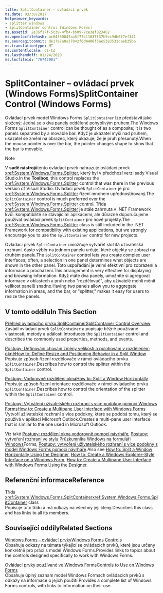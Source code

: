 ```yaml
---
title: SplitContainer – ovládací prvek
ms.date: 03/30/2017
helpviewer_keywords:
- splitter windows
- SplitContainer control [Windows Forms]
ms.assetid: 2e36f17f-5c39-4fb4-bb09-7ce3ef823402
ms.openlocfilehash: ac04f60847aa6f77c11637f37b5ec94b6f7ef341
ms.sourcegitcommit: de17a7a0a37042f0d4406f5ae5393531caeb25ba
ms.translationtype: MT
ms.contentlocale: cs-CZ
ms.lasthandoff: 01/24/2020
ms.locfileid: "76742901"
---
```

# <a name="splitcontainer-control-windows-forms"></a><span data-ttu-id="7d884-102">SplitContainer – ovládací prvek (Windows Forms)</span><span class="sxs-lookup"><span data-stu-id="7d884-102">SplitContainer Control (Windows Forms)</span></span>
<span data-ttu-id="7d884-103">Ovládací prvek model Windows Forms `SplitContainer` lze představit jako složený; Jedná se o dva panely oddělené pohyblivým pruhem.</span><span class="sxs-lookup"><span data-stu-id="7d884-103">The Windows Forms `SplitContainer` control can be thought of as a composite; it is two panels separated by a movable bar.</span></span> <span data-ttu-id="7d884-104">Když je ukazatel myši nad pruhem, ukazatel se změní na obrazec, který ukazuje, že je pruh přesunutý.</span><span class="sxs-lookup"><span data-stu-id="7d884-104">When the mouse pointer is over the bar, the pointer changes shape to show that the bar is movable.</span></span>  
  
> [!NOTE]
> <span data-ttu-id="7d884-105">V **sadě nástrojů**tento ovládací prvek nahrazuje ovládací prvek <xref:System.Windows.Forms.Splitter>, který byl v předchozí verzi sady Visual Studio.</span><span class="sxs-lookup"><span data-stu-id="7d884-105">In the **Toolbox**, this control replaces the <xref:System.Windows.Forms.Splitter> control that was there in the previous version of Visual Studio.</span></span> <span data-ttu-id="7d884-106">Ovládací prvek `SplitContainer` je pro <xref:System.Windows.Forms.Splitter> řízení mnohem upřednostňovaný.</span><span class="sxs-lookup"><span data-stu-id="7d884-106">The `SplitContainer` control is much preferred over the <xref:System.Windows.Forms.Splitter> control.</span></span> <span data-ttu-id="7d884-107">Třída <xref:System.Windows.Forms.Splitter> je stále zahrnuta v .NET Framework kvůli kompatibilitě se stávajícími aplikacemi, ale důrazně doporučujeme používat ovládací prvek `SplitContainer` pro nové projekty.</span><span class="sxs-lookup"><span data-stu-id="7d884-107">The <xref:System.Windows.Forms.Splitter> class is still included in the .NET Framework for compatibility with existing applications, but we strongly encourage you to use the `SplitContainer` control for new projects.</span></span>  
  
 <span data-ttu-id="7d884-108">Ovládací prvek `SplitContainer` umožňuje vytvářet složitá uživatelská rozhraní. často výběr na jednom panelu určuje, které objekty se zobrazí na druhém panelu.</span><span class="sxs-lookup"><span data-stu-id="7d884-108">The `SplitContainer` control lets you create complex user interfaces; often, a selection in one panel determines what objects are shown in the other panel.</span></span> <span data-ttu-id="7d884-109">Toto uspořádání je velmi efektivní pro zobrazení a informace o procházení.</span><span class="sxs-lookup"><span data-stu-id="7d884-109">This arrangement is very effective for displaying and browsing information.</span></span> <span data-ttu-id="7d884-110">Když máte dva panely, umožníte si agregovat informace v oblastech a pruh nebo "rozdělovač", aby uživatelé mohli měnit velikost panelů snadno.</span><span class="sxs-lookup"><span data-stu-id="7d884-110">Having two panels allow you to aggregate information in areas, and the bar, or "splitter," makes it easy for users to resize the panels.</span></span>  
  
## <a name="in-this-section"></a><span data-ttu-id="7d884-111">V tomto oddílu</span><span class="sxs-lookup"><span data-stu-id="7d884-111">In This Section</span></span>  
 [<span data-ttu-id="7d884-112">Přehled ovládacího prvku SplitContainer</span><span class="sxs-lookup"><span data-stu-id="7d884-112">SplitContainer Control Overview</span></span>](splitcontainer-control-overview-windows-forms.md)  
 <span data-ttu-id="7d884-113">Zavádí ovládací prvek `SplitContainer` a popisuje běžně používané vlastnosti, metody a události.</span><span class="sxs-lookup"><span data-stu-id="7d884-113">Introduces the `SplitContainer` control and describes the commonly used properties, methods, and events.</span></span>  
  
 [<span data-ttu-id="7d884-114">Postupy: Definování chování změny velikosti a polohování v rozděleném okně</span><span class="sxs-lookup"><span data-stu-id="7d884-114">How to: Define Resize and Positioning Behavior in a Split Window</span></span>](how-to-define-resize-and-positioning-behavior-in-a-split-window.md)  
 <span data-ttu-id="7d884-115">Popisuje způsob řízení rozdělovače v rámci ovládacího prvku `SplitContainer`.</span><span class="sxs-lookup"><span data-stu-id="7d884-115">Describes how to control the splitter within the `SplitContainer` control.</span></span>  
  
 [<span data-ttu-id="7d884-116">Postupy: Vodorovné rozdělení okna</span><span class="sxs-lookup"><span data-stu-id="7d884-116">How to: Split a Window Horizontally</span></span>](how-to-split-a-window-horizontally.md)  
 <span data-ttu-id="7d884-117">Popisuje způsob řízení orientace rozdělovače v rámci ovládacího prvku `SplitContainer`.</span><span class="sxs-lookup"><span data-stu-id="7d884-117">Describes how to control the orientation of the splitter within the `SplitContainer` control.</span></span>  
  
 [<span data-ttu-id="7d884-118">Postupy: Vytváření uživatelského rozhraní s více podokny pomocí Windows Forms</span><span class="sxs-lookup"><span data-stu-id="7d884-118">How to: Create a Multipane User Interface with Windows Forms</span></span>](how-to-create-a-multipane-user-interface-with-windows-forms.md)  
 <span data-ttu-id="7d884-119">Vytvoří uživatelské rozhraní s více podokny, které se podobá tomu, který se používá v aplikaci Microsoft Outlook.</span><span class="sxs-lookup"><span data-stu-id="7d884-119">Creates a multi-pane user interface that is similar to the one used in Microsoft Outlook.</span></span>  
  
 <span data-ttu-id="7d884-120">Viz také [Postupy: rozdělení okna vodorovně pomocí návrháře](how-to-split-a-window-horizontally-using-the-designer.md), [Postupy: vytvoření rozhraní ve stylu Průzkumníka Windows na formuláři Windows](how-to-create-a-windows-explorer-style-interface-on-a-windows-form.md)Forms, [Postupy: vytvoření uživatelského rozhraní s více podokny s model Windows Forms pomocí návrháře](create-a-multipane-user-interface-with-wf-using-the-designer.md).</span><span class="sxs-lookup"><span data-stu-id="7d884-120">Also see [How to: Split a Window Horizontally Using the Designer](how-to-split-a-window-horizontally-using-the-designer.md), [How to: Create a Windows Explorer–Style Interface on a Windows Form](how-to-create-a-windows-explorer-style-interface-on-a-windows-form.md), [How to: Create a Multipane User Interface with Windows Forms Using the Designer](create-a-multipane-user-interface-with-wf-using-the-designer.md).</span></span>  
  
## <a name="reference"></a><span data-ttu-id="7d884-121">Referenční informace</span><span class="sxs-lookup"><span data-stu-id="7d884-121">Reference</span></span>  
 <span data-ttu-id="7d884-122">Třída <xref:System.Windows.Forms.SplitContainer></span><span class="sxs-lookup"><span data-stu-id="7d884-122"><xref:System.Windows.Forms.SplitContainer> class</span></span>  
 <span data-ttu-id="7d884-123">Popisuje tuto třídu a má odkazy na všechny její členy.</span><span class="sxs-lookup"><span data-stu-id="7d884-123">Describes this class and has links to all its members.</span></span>  
  
## <a name="related-sections"></a><span data-ttu-id="7d884-124">Související oddíly</span><span class="sxs-lookup"><span data-stu-id="7d884-124">Related Sections</span></span>  
 [<span data-ttu-id="7d884-125">Windows Forms – ovládací prvky</span><span class="sxs-lookup"><span data-stu-id="7d884-125">Windows Forms Controls</span></span>](index.md)  
 <span data-ttu-id="7d884-126">Obsahuje odkazy na témata týkající se ovládacích prvků, které jsou určeny konkrétně pro práci s model Windows Forms.</span><span class="sxs-lookup"><span data-stu-id="7d884-126">Provides links to topics about the controls designed specifically to work with Windows Forms.</span></span>  
  
 [<span data-ttu-id="7d884-127">Ovládací prvky používané ve Windows Forms</span><span class="sxs-lookup"><span data-stu-id="7d884-127">Controls to Use on Windows Forms</span></span>](controls-to-use-on-windows-forms.md)  
 <span data-ttu-id="7d884-128">Obsahuje úplný seznam model Windows Formsch ovládacích prvků s odkazy na informace o jejich použití.</span><span class="sxs-lookup"><span data-stu-id="7d884-128">Provides a complete list of Windows Forms controls, with links to information on their use.</span></span>
